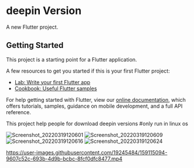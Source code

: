


# deepin Version

A new Flutter project.

## Getting Started

This project is a starting point for a Flutter application.

A few resources to get you started if this is your first Flutter project:

- [Lab: Write your first Flutter app](https://flutter.dev/docs/get-started/codelab)
- [Cookbook: Useful Flutter samples](https://flutter.dev/docs/cookbook)

For help getting started with Flutter, view our
[online documentation](https://flutter.dev/docs), which offers tutorials,
samples, guidance on mobile development, and a full API reference.

This project help people for download deepin versions
#only run in linux os

![Screenshot_20220319120601](https://user-images.githubusercontent.com/19245484/159115048-0cb881f4-855d-46e8-871a-cea11f48b002.png)
![Screenshot_20220319120609](https://user-images.githubusercontent.com/19245484/159115053-7cacb400-efb7-4783-8f08-2b62291731aa.png)
![Screenshot_20220319120616](https://user-images.githubusercontent.com/19245484/159115056-3bc592be-ec48-40d1-9ad9-bc5ba269915b.png)
![Screenshot_20220319120624](https://user-images.githubusercontent.com/19245484/159115060-0b5fb384-9f5b-427b-9d7d-e48e9d739152.png)


https://user-images.githubusercontent.com/19245484/159115094-9607c52c-693b-4d9b-bcbc-8fcf0dfc8477.mp4
